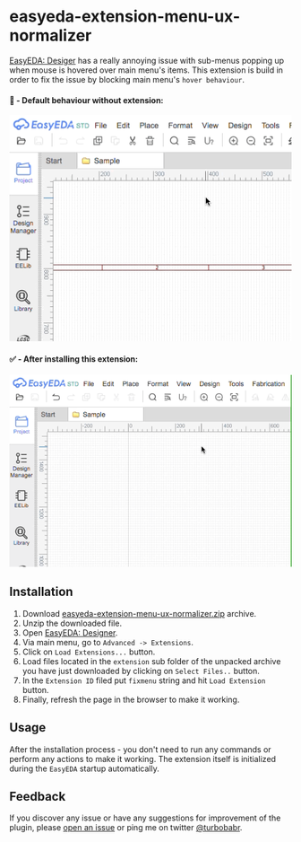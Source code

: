 # easyeda-extension-menu-ux-normalizer

[EasyEDA: Desiger](https://easyeda.com/editor) has a really annoying issue with sub-menus popping up when mouse is hovered over main menu's items. This extension is build in order to fix the issue by blocking main menu's `hover behaviour`.

#### 🤬 - Default behaviour without extension:

<img src="./docs/demo-without-extension.gif">

#### ✅ - After installing this extension:

<img src="./docs/demo-with-extension.gif">

## Installation

1. Download [easyeda-extension-menu-ux-normalizer.zip](https://github.com/turbobabr/easyeda-extension-menu-ux-normalizer/archive/main.zip) archive.
2. Unzip the downloaded file.
3. Open [EasyEDA: Designer](https://easyeda.com/editor).
4. Via main menu, go to `Advanced -> Extensions`.
5. Click on `Load Extensions...` button.
6. Load files located in the `extension` sub folder of the unpacked archive you have just downloaded by clicking on `Select Files..` button.
7. In the `Extension ID` filed put `fixmenu` string and hit `Load Extension` button.
8. Finally, refresh the page in the browser to make it working.

## Usage

After the installation process - you don't need to run any commands or perform any actions to make it working. The extension itself is initialized during the `EasyEDA` startup automatically.

## Feedback

If you discover any issue or have any suggestions for improvement of the plugin, please [open an issue](https://github.com/turbobabr/easyeda-extension-menu-ux-normalizer/issues) or ping me on twitter [@turbobabr](http://twitter.com/turbobabr).

